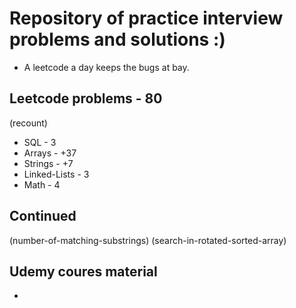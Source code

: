 
# Repository of practice interview problems and solutions :)
 - A leetcode a day keeps the bugs at bay.

## Leetcode problems - 80
(recount)
 - SQL - 3
 - Arrays - +37
 - Strings - +7
 - Linked-Lists - 3 
 - Math - 4

 ## Continued
 (number-of-matching-substrings)
 (search-in-rotated-sorted-array)

 ## Udemy coures material
  - 